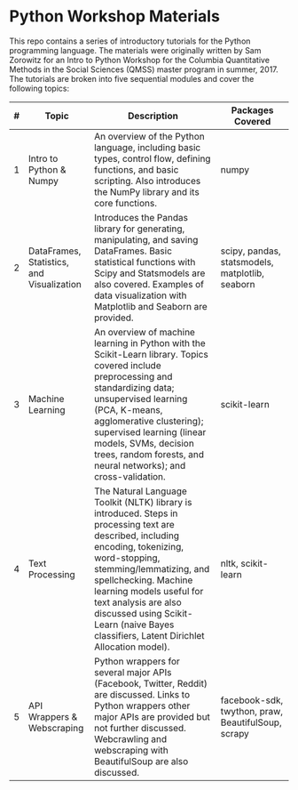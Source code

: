 # Python Workshop Materials
This repo contains a series of introductory tutorials for the Python programming language. The materials were originally written by Sam Zorowitz for an Intro to Python Workshop for the Columbia Quantitative Methods in the Social Sciences (QMSS) master program in summer, 2017. The tutorials are broken into five sequential modules and cover the following topics:

| # | Topic                                     | Description                                                                                                                                                                                                                                                                                                                                     | Packages Covered                                   |
|---|-------------------------------------------|-------------------------------------------------------------------------------------------------------------------------------------------------------------------------------------------------------------------------------------------------------------------------------------------------------------------------------------------------|----------------------------------------------------|
| 1 | Intro to Python & Numpy                   | An overview of the Python language, including basic types, control flow, defining functions, and basic scripting. Also introduces the NumPy library and its core functions.                                                                                                                                                                     | numpy                                              |
| 2 | DataFrames, Statistics, and Visualization | Introduces the Pandas library for generating, manipulating, and saving DataFrames. Basic statistical functions with Scipy and Statsmodels are also covered. Examples of data visualization with Matplotlib and Seaborn are provided.                                                                                                            | scipy, pandas, statsmodels, matplotlib, seaborn    |
| 3 | Machine Learning                          | An overview of machine learning in Python with the Scikit-Learn library. Topics covered include preprocessing and standardizing data; unsupervised learning (PCA, K-means, agglomerative clustering); supervised learning (linear models, SVMs, decision trees, random forests, and neural networks); and cross-validation.                     | scikit-learn                                       |
| 4 | Text Processing                           | The Natural Language Toolkit (NLTK) library is introduced. Steps in processing text are described, including encoding, tokenizing, word-stopping, stemming/lemmatizing, and spellchecking. Machine learning models useful for text analysis are also discussed using Scikit-Learn (naive Bayes classifiers, Latent Dirichlet Allocation model). | nltk, scikit-learn                                 |
| 5 | API Wrappers & Webscraping                | Python wrappers for several major APIs (Facebook, Twitter, Reddit) are discussed. Links to Python wrappers other major APIs are provided but not further discussed. Webcrawling and webscraping with BeautifulSoup are also discussed.                                                                                                          | facebook-sdk, twython, praw, BeautifulSoup, scrapy |
